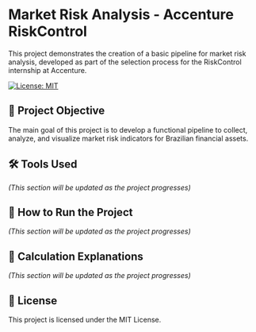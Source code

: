 # Market Risk Analysis - Accenture RiskControl

This project demonstrates the creation of a basic pipeline for market risk analysis, developed as part of the selection process for the RiskControl internship at Accenture.

[![License: MIT](https://img.shields.io/badge/License-MIT-yellow.svg)](https://opensource.org/licenses/MIT)

## 🎯 Project Objective

The main goal of this project is to develop a functional pipeline to collect, analyze, and visualize market risk indicators for Brazilian financial assets.

## 🛠️ Tools Used

*(This section will be updated as the project progresses)*

## 🚀 How to Run the Project

*(This section will be updated as the project progresses)*

## 🧮 Calculation Explanations

*(This section will be updated as the project progresses)*

## 📄 License

This project is licensed under the MIT License.